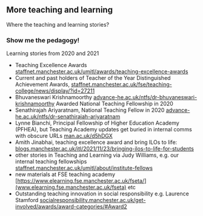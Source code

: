 ## More teaching and learning

Where the teaching and learning stories?

### Show me the pedagogy!

Learning stories from 2020 and 2021

* Teaching Excellence Awards [staffnet.manchester.ac.uk/umitl/awards/teaching-excellence-awards](https://www.staffnet.manchester.ac.uk/umitl/awards/teaching-excellence-awards/)
* Current and past holders of Teacher of the Year Distinguished Achievement Awards, [staffnet.manchester.ac.uk/fse/teaching-college/news/display/?id=27211](https://www.staffnet.manchester.ac.uk/fse/teaching-college/news/display/?id=27211)
*  Bhuvaneswari Krishnamoorthy [advance-he.ac.uk/ntfs/dr-bhuvaneswari-krishnamoorthy](https://www.advance-he.ac.uk/ntfs/dr-bhuvaneswari-krishnamoorthy) Awarded National Teaching Fellowship in 2020
* Senathirajah Ariyaratnam, National Teaching Fellow in 2020 [advance-he.ac.uk/ntfs/dr-senathirajah-ariyaratnam](https://www.advance-he.ac.uk/ntfs/dr-senathirajah-ariyaratnam)
* Lynne Bianchi, Principal Fellowship of Higher Education Academy (PFHEA), but Teaching Academy updates get buried in internal comms with obscure URLs  [man.ac.uk/d5hDGX](http://man.ac.uk/d5hDGX) 
*  Amith Jinabhai, teaching excellence award and bring ILOs to life: [blogs.manchester.ac.uk/itl/2021/11/23/bringing-ilos-to-life-for-students](https://blogs.manchester.ac.uk/itl/2021/11/23/bringing-ilos-to-life-for-students/)
*  other stories in Teaching and Learning via Judy Williams, e.g. our internal teaching fellowships [staffnet.manchester.ac.uk/umitl/about/institute-fellows](https://www.staffnet.manchester.ac.uk/umitl/about/institute-fellows/)
*  new materials at FSE teaching academy [https://www.elearning.fse.manchester.ac.uk/fseta/](www.elearning.fse.manchester.ac.uk/fseta) etc
*  Outstanding teaching innovation in social responsibility e.g. Laurence Stamford [socialresponsibility.manchester.ac.uk/get-involved/awards/award-categories/#Award2](http://www.socialresponsibility.manchester.ac.uk/get-involved/awards/award-categories/#Award2)

<!--
### Jekyll Themes

Your Pages site will use the layout and styles from the Jekyll theme you have selected in your [repository settings](https://github.com/dullhunk/teaching-and-learning/settings/pages). The name of this theme is saved in the Jekyll `_config.yml` configuration file.

### Support or Contact

Having trouble with Pages? Check out our [documentation](https://docs.github.com/categories/github-pages-basics/) or [contact support](https://support.github.com/contact) and we’ll help you sort it out.-->
